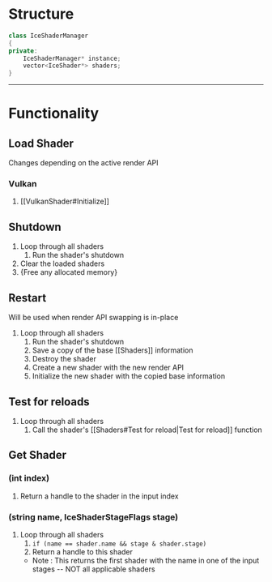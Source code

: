 # Structure
``` c++
class IceShaderManager
{
private:
	IceShaderManager* instance;
	vector<IceShader*> shaders;
}
```

---
# Functionality
## Load Shader
Changes depending on the active render API
### Vulkan
1. [[VulkanShader#Initialize]]

## Shutdown
1. Loop through all shaders
	1. Run the shader's shutdown
2. Clear the loaded shaders
3. {Free any allocated memory}

## Restart
Will be used when render API swapping is in-place
1. Loop through all shaders
	1. Run the shader's shutdown
	2. Save a copy of the base [[Shaders]] information
	3. Destroy the shader
	4. Create a new shader with the new render API
	5. Initialize the new shader with the copied base information

## Test for reloads
1. Loop through all shaders
	1. Call the shader's [[Shaders#Test for reload|Test for reload]] function

## Get Shader
### (int index)
1. Return a handle to the shader in the input index

### (string name, IceShaderStageFlags stage)
1. Loop through all shaders
	1. `if (name == shader.name && stage & shader.stage)`
	2. Return a handle to this shader
	- Note : This returns the first shader with the name in one of the input stages -- NOT all applicable shaders

